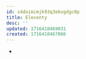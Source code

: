 ```yaml
---
id: s4doimimjk93q3ebvgdgc0p
title: Eleventy
desc: ''
updated: 1716410469031
created: 1716410467066
---
```


- 